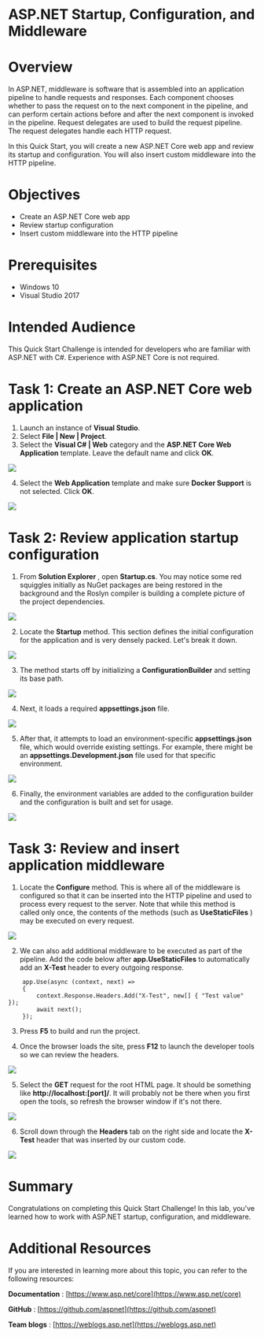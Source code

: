 # ASP.NET Startup, Configuration, and Middleware

# Overview

In ASP.NET, middleware is software that is assembled into an application pipeline to handle requests and responses. Each component chooses whether to pass the request on to the next component in the pipeline, and can perform certain actions before and after the next component is invoked in the pipeline. Request delegates are used to build the request pipeline. The request delegates handle each HTTP request.

In this Quick Start, you will create a new ASP.NET Core web app and review its startup and configuration. You will also insert custom middleware into the HTTP pipeline.

# Objectives

- Create an ASP.NET Core web app
- Review startup configuration
- Insert custom middleware into the HTTP pipeline

# Prerequisites

- Windows 10
- Visual Studio 2017

# Intended Audience

This Quick Start Challenge is intended for developers who are familiar with ASP.NET with C#. Experience with ASP.NET Core is not required.

# Task 1: Create an ASP.NET Core web application

1. Launch an instance of **Visual Studio**.
2. Select **File | New | Project**.
3. Select the **Visual C# | Web** category and the **ASP.NET Core Web Application** template. Leave the default name and click **OK**.

 ![](images/001.png)

4. Select the **Web Application** template and make sure **Docker Support** is not selected. Click **OK**.

 ![](images/002.png)

# Task 2: Review application startup configuration

1. From **Solution Explorer** , open **Startup.cs**. You may notice some red squiggles initially as NuGet packages are being restored in the background and the Roslyn compiler is building a complete picture of the project dependencies.

 ![](images/003.png)

2. Locate the **Startup** method. This section defines the initial configuration for the application and is very densely packed. Let&#39;s break it down.

 ![](images/004.png)

3. The method starts off by initializing a **ConfigurationBuilder** and setting its base path.

 ![](images/005.png)

4. Next, it loads a required **appsettings.json** file.

 ![](images/006.png)

5. After that, it attempts to load an environment-specific **appsettings.json** file, which would override existing settings. For example, there might be an **appsettings.Development.json** file used for that specific environment.

 ![](images/007.png)

6. Finally, the environment variables are added to the configuration builder and the configuration is built and set for usage.

 ![](images/008.png)

# Task 3: Review and insert application middleware

1. Locate the **Configure** method. This is where all of the middleware is configured so that it can be inserted into the HTTP pipeline and used to process every request to the server. Note that while this method is called only once, the contents of the methods (such as **UseStaticFiles** ) may be executed on every request.

 ![](images/009.png)

2. We can also add additional middleware to be executed as part of the pipeline. Add the code below after **app.UseStaticFiles** to automatically add an **X-Test** header to every outgoing response.
```
    app.Use(async (context, next) =>
    {
        context.Response.Headers.Add("X-Test", new[] { "Test value" });
        await next();
    });
```

3. Press **F5** to build and run the project.

4. Once the browser loads the site, press **F12** to launch the developer tools so we can review the headers.

 ![](images/010.png)

5. Select the **GET** request for the root HTML page. It should be something like **http://localhost:[port]/**. It will probably not be there when you first open the tools, so refresh the browser window if it&#39;s not there.

 ![](images/011.png)

6. Scroll down through the **Headers** tab on the right side and locate the **X-Test** header that was inserted by our custom code.

 ![](images/012.png)

# Summary

Congratulations on completing this Quick Start Challenge! In this lab, you&#39;ve learned how to work with ASP.NET startup, configuration, and middleware.

# Additional Resources

If you are interested in learning more about this topic, you can refer to the following resources:

**Documentation** : [https://www.asp.net/core](https://www.asp.net/core)

**GitHub** : [https://github.com/aspnet](https://github.com/aspnet)

**Team blogs** : [https://weblogs.asp.net](https://weblogs.asp.net)
